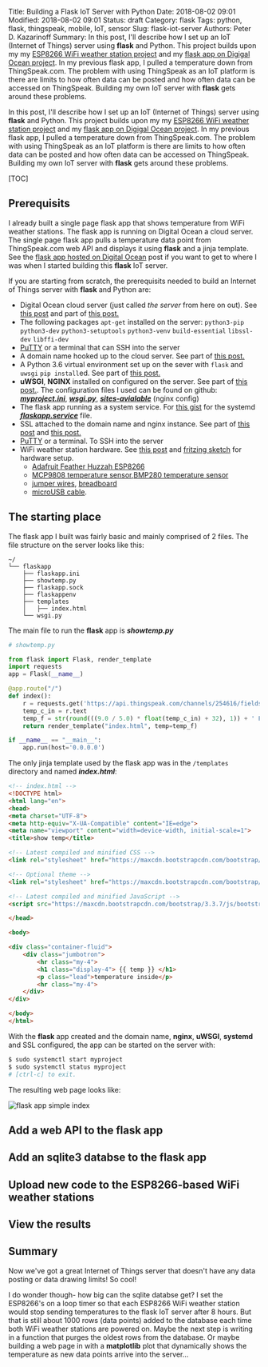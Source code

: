 Title: Building a Flask IoT Server with Python
Date: 2018-08-02 09:01
Modified: 2018-08-02 09:01
Status: draft
Category: flask
Tags: python, flask, thingspeak, mobile, IoT, sensor
Slug: flask-iot-server
Authors: Peter D. Kazarinoff
Summary: In this post, I'll describe how I set up an IoT (Internet of Things) server using **flask** and Python. This project builds upon my my [ESP8266 WiFi weather station project]({filename}/posts/micropython/micropython_upload_code.md) and my [flask app on Digigal Ocean project]({filename}flask_single_page_app.md). In my previous flask app, I pulled a temperature down from ThingSpeak.com. The problem with using ThingSpeak as an IoT platform is there are limits to how often data can be posted and how often data can be accessed on ThingSpeak. Building my own IoT server with **flask** gets around these problems.

In this post, I'll describe how I set up an IoT (Internet of Things) server using **flask** and Python. This project builds upon my my [ESP8266 WiFi weather station project]({filename}/posts/micropython/micropython_upload_code.md) and my [flask app on Digigal Ocean project]({filename}flask_single_page_app.md). In my previous flask app, I pulled a temperature down from ThingSpeak.com. The problem with using ThingSpeak as an IoT platform is there are limits to how often data can be posted and how often data can be accessed on ThingSpeak. Building my own IoT server with **flask** gets around these problems.

[TOC]

## Prerequisits

I already built a single page flask app that shows temperature from WiFi weather stations. The flask app is running on  Digital Ocean a cloud server. The single page flask app pulls a temperature data point from ThingSpeak.com web API and displays it using **flask** and a jinja template. See the [flask app hosted on Digital Ocean]({filename}/posts/flask/flask_app_no_template.png) post if you want to get to where I was when I started building this **flask** IoT server. 

If you are starting from scratch, the prerequisits needed to build an Internet of Things server with **flask** and Python are:

 * Digital Ocean cloud server (just called _the server_ from here on out). See [this post]({filename}/posts/jupyterhub/new_DO_droplet.md) and part of [this post.](http://pythonforundergradengineers.com/flask-app-on-digital-ocean.html#create-a-new-droplet)
  * The following packages ```apt-get``` installed on the server: ```python3-pip``` ```python3-dev``` ```python3-setuptools``` ```python3-venv``` ```build-essential``` ```libssl-dev``` ```libffi-dev```
  * [PuTTY](https://www.putty.org) or a terminal that can SSH into the server
  * A domain name hooked up to the cloud server. See part of [this post.](http://pythonforundergradengineers.com/flask-app-on-digital-ocean.html#point-dns-severs-at-digital-ocean)
  * A Python 3.6 virtual environment set up on the sever with ```flask``` and ```uwsgi``` ```pip install```ed. See part of [this post.](http://pythonforundergradengineers.com/flask-app-on-digital-ocean.html#install-packages)
  *  **uWSGI**, **NGINX** installed on configured on the server. See part of [this post.](http://pythonforundergradengineers.com/flask-app-on-digital-ocean.html#set-up-uwsgi-nginx-ssl-and-systemctl). The configuration files I used can be found on github: [**_myproject.ini_**](https://github.com/ProfessorKazarinoff/flask-IoT/blob/master/myproject.ini), [**_wsgi.py_**](https://github.com/ProfessorKazarinoff/flask-IoT/blob/master/wsgi.py), [**_sites-avialable_**](https://gist.github.com/ProfessorKazarinoff/633abea34c5ea2420f1278deae61c091) (nginx config)
  * The flask app running as a system service. For [this gist](https://gist.github.com/ProfessorKazarinoff/51f819f7001b3fc92982413eb9df4ed5) for the systemd [**_flaskapp.service_**](https://gist.github.com/ProfessorKazarinoff/51f819f7001b3fc92982413eb9df4ed5) file.
  * SSL attached to the domain name and nginx instance. See part of [this post](http://pythonforundergradengineers.com/flask-app-on-digital-ocean.html#apply-ssl-security) and [this post.]({filename}/posts/jupyterhub/SSL_and_nginx_with_jupyterhub.md)
  * [PuTTY](https://www.putty.org) or a terminal. To SSH into the server
  * WiFi weather station hardware. See [this post]({filename}/posts/micropython/micropython_temp_sensor.md) and [fritzing sketch]({filename}/posts/micropython/feather_huzzah_temp_sensor_fritzing.png) for hardware setup.
    * [Adafruit Feather Huzzah ESP8266](https://www.adafruit.com/product/2821)
    * [MCP9808 temperature sensor](https://www.adafruit.com/product/1782),[BMP280 temperature sensor](https://www.adafruit.com/product/2651)
    * [jumper wires](https://www.adafruit.com/product/758), [breadboard](https://www.adafruit.com/product/64)
    * [microUSB cable](https://www.adafruit.com/product/592). 

## The starting place

The flask app I built was fairly basic and mainly comprised of 2 files. The file structure on the server looks like this:

```text
~/
└── flaskapp
    ├── flaskapp.ini
    ├── showtemp.py
    ├── flaskapp.sock
    ├── flaskappenv
    ├── templates
    │   ├── index.html
    └── wsgi.py
```

The main file to run the **flask** app is **_showtemp.py_**

```python
# showtemp.py

from flask import Flask, render_template
import requests
app = Flask(__name__)

@app.route("/")
def index():
    r = requests.get('https://api.thingspeak.com/channels/254616/fields/1/last.txt')
    temp_c_in = r.text
    temp_f = str(round(((9.0 / 5.0) * float(temp_c_in) + 32), 1)) + ' F'
    return render_template("index.html", temp=temp_f)

if __name__ == "__main__":
    app.run(host='0.0.0.0')
```

The only jinja template used by the flask app was in the ```/templates``` directory and named **_index.html_**:

```html
<!-- index.html -->
<!DOCTYPE html>
<html lang="en">
<head>
<meta charset="UTF-8">
<meta http-equiv="X-UA-Compatible" content="IE=edge">
<meta name="viewport" content="width=device-width, initial-scale=1">    
<title>show temp</title>

<!-- Latest compiled and minified CSS -->
<link rel="stylesheet" href="https://maxcdn.bootstrapcdn.com/bootstrap/3.3.7/css/bootstrap.min.css" integrity="sha384-BVYiiSIFeK1dGmJRAkycuHAHRg32OmUcww7on3RYdg4Va+PmSTsz/K68vbdEjh4u" crossorigin="anonymous">

<!-- Optional theme -->
<link rel="stylesheet" href="https://maxcdn.bootstrapcdn.com/bootstrap/3.3.7/css/bootstrap-theme.min.css" integrity="sha384-rHyoN1iRsVXV4nD0JutlnGaslCJuC7uwjduW9SVrLvRYooPp2bWYgmgJQIXwl/Sp" crossorigin="anonymous">

<!-- Latest compiled and minified JavaScript -->
<script src="https://maxcdn.bootstrapcdn.com/bootstrap/3.3.7/js/bootstrap.min.js" integrity="sha384-Tc5IQib027qvyjSMfHjOMaLkfuWVxZxUPnCJA7l2mCWNIpG9mGCD8wGNIcPD7Txa" crossorigin="anonymous"></script>

</head>

<body>

<div class="container-fluid">
    <div class="jumbotron">
        <hr class="my-4">
        <h1 class="display-4"> {{ temp }} </h1>
        <p class="lead">temperature inside</p>
        <hr class="my-4">
    </div>        
</div>

</body>
</html>
```

With the **flask** app created and the domain name, **nginx**, **uWSGI**, **systemd** and SSL configured, the app can be started on the server with:

```bash
$ sudo systemctl start myproject
$ sudo systemctl status myproject
# [ctrl-c] to exit.
```

The resulting web page looks like:

![flask app simple index]({filename}/posts/flask/simple_index.png)

## Add a web API to the flask app

## Add an sqlite3 databse to the flask app

## Upload new code to the ESP8266-based WiFi weather stations

## View the results

## Summary

Now we've got a great Internet of Things server that doesn't have any data posting or data drawing limits! So cool!
 
 I do wonder though- how big can the sqlite databse get? I set the ESP8266's on a loop timer so that each ESP8266 WiFi weather station would stop sending temperatures to the flask IoT server after 8 hours. But that is still about 1000 rows (data points) added to the database each time both WiFi weather stations are powered on. Maybe the next step is writing in a function that purges the oldest rows from the database. Or maybe building a web page in with a **matplotlib** plot that dynamically shows the temperature as new data points arrive into the server... 
